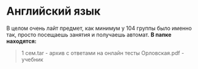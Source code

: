 # Английский язык
В целом очень лайт предмет, как минимум у 104 группы было именно так, просто посещаешь занятия и получаешь автомат.
**В папке находятся:**
>1 сем.tar - архив с ответами на онлайн тесты
>Орловская.pdf - учебник